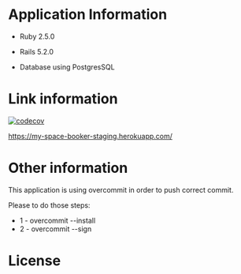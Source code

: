 # Application Information

* Ruby 2.5.0

* Rails 5.2.0

* Database using PostgresSQL

# Link information

[![codecov](https://codecov.io/gh/Mister-MSB/myspacebooker/branch/develop/graph/badge.svg)](https://codecov.io/gh/Mister-MSB/myspacebooker)

https://my-space-booker-staging.herokuapp.com/

# Other information

This application is using overcommit in order to push correct commit.

Please to do those steps:

* 1 - overcommit --install
* 2 - overcommit --sign

# License
